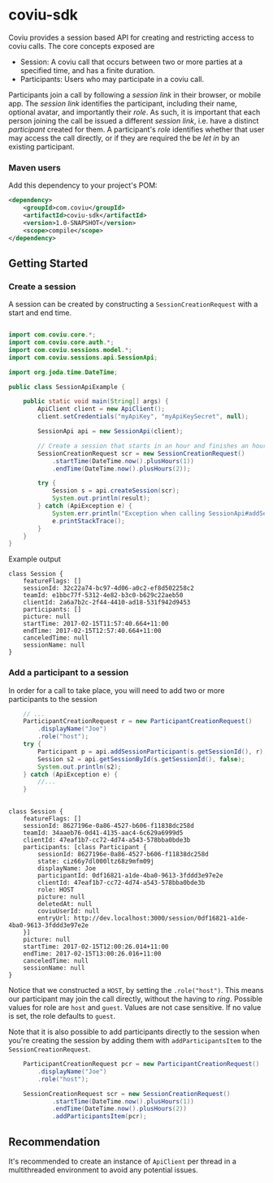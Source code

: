 # coviu-sdk

Coviu provides a session based API for creating and restricting access to coviu calls. The core concepts exposed are

* Session: A coviu call that occurs between two or more parties at a specified time, and has a finite duration.
* Participants: Users who may participate in a coviu call.

Participants join a call by following a _session link_ in their browser, or mobile app. The _session link_
identifies the participant, including their name, optional avatar, and importantly their _role_. As such,
it is important that each person joining the call be issued a different _session link_, i.e. have a distinct
_participant_ created for them. A participant's _role_ identifies whether that user may access the call directly,
or if they are required the be _let in_ by an existing participant.

### Maven users

Add this dependency to your project's POM:

```xml
<dependency>
    <groupId>com.coviu</groupId>
    <artifactId>coviu-sdk</artifactId>
    <version>1.0-SNAPSHOT</version>
    <scope>compile</scope>
</dependency>
```


## Getting Started


### Create a session

A session can be created by constructing a `SessionCreationRequest` with a start and end time.

```java

import com.coviu.core.*;
import com.coviu.core.auth.*;
import com.coviu.sessions.model.*;
import com.coviu.sessions.api.SessionApi;

import org.joda.time.DateTime;

public class SessionApiExample {

    public static void main(String[] args) {
        ApiClient client = new ApiClient();
        client.setCredentials("myApiKey", "myApiKeySecret", null);

        SessionApi api = new SessionApi(client);

        // Create a session that starts in an hour and finishes an hour later.
        SessionCreationRequest scr = new SessionCreationRequest()
            .startTime(DateTime.now().plusHours(1))
            .endTime(DateTime.now().plusHours(2));

        try {
            Session s = api.createSession(scr);
            System.out.println(result);
        } catch (ApiException e) {
            System.err.println("Exception when calling SessionApi#addSessionParticipant");
            e.printStackTrace();
        }
    }
}

```

Example output

```
class Session {
    featureFlags: []
    sessionId: 32c22a74-bc97-4d06-a0c2-ef8d502258c2
    teamId: e1bbc77f-5312-4e82-b3c0-b629c22aeb50
    clientId: 2a6a7b2c-2f44-4410-ad18-531f942d9453
    participants: []
    picture: null
    startTime: 2017-02-15T11:57:40.664+11:00
    endTime: 2017-02-15T12:57:40.664+11:00
    canceledTime: null
    sessionName: null
}
```

### Add a participant to a session

In order for a call to take place, you will need to add two or more participants to the session

```java
    // ...
    ParticipantCreationRequest r = new ParticipantCreationRequest()
        .displayName("Joe")
        .role("host");
    try {
        Participant p = api.addSessionParticipant(s.getSessionId(), r);
        Session s2 = api.getSessionById(s.getSessionId(), false);
        System.out.println(s2);
    } catch (ApiException e) {
        //...
    }
    
```

```
class Session {
    featureFlags: []
    sessionId: 8627196e-0a86-4527-b606-f11838dc258d
    teamId: 34aaeb76-0d41-4135-aac4-6c629a6999d5
    clientId: 47eaf1b7-cc72-4d74-a543-578bba0bde3b
    participants: [class Participant {
        sessionId: 8627196e-0a86-4527-b606-f11838dc258d
        state: ciz66y7dl000ltz68z9mfm09j
        displayName: Joe
        participantId: 0df16821-a1de-4ba0-9613-3fddd3e97e2e
        clientId: 47eaf1b7-cc72-4d74-a543-578bba0bde3b
        role: HOST
        picture: null
        deletedAt: null
        coviuUserId: null
        entryUrl: http://dev.localhost:3000/session/0df16821-a1de-4ba0-9613-3fddd3e97e2e
    }]
    picture: null
    startTime: 2017-02-15T12:00:26.014+11:00
    endTime: 2017-02-15T13:00:26.016+11:00
    canceledTime: null
    sessionName: null
}
```

Notice that we constructed a `HOST`, by setting the `.role("host")`. This means our participant may join the call directly, without
the having to _ring_. Possible values for role are `host` and `guest`. Values are not case sensitive.
If no value is set, the role defaults to `guest`.


Note that it is also possible to add participants directly to the session when you're creating the session by adding them with `addParticipantsItem` to the `SessionCreationRequest`.

```java
    ParticipantCreationRequest pcr = new ParticipantCreationRequest()
        .displayName("Joe")
        .role("host");

    SessionCreationRequest scr = new SessionCreationRequest()
            .startTime(DateTime.now().plusHours(1))
            .endTime(DateTime.now().plusHours(2))
            .addParticipantsItem(pcr);
```

## Recommendation

It's recommended to create an instance of `ApiClient` per thread in a multithreaded environment to avoid any potential issues.